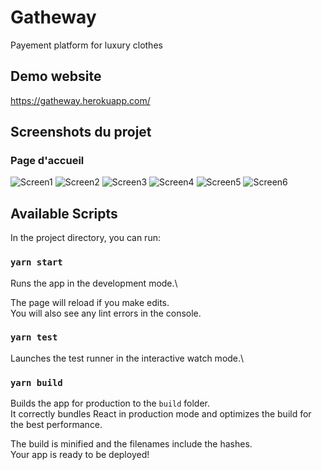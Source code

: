# Gatheway

Payement platform for luxury clothes

## Demo website

https://gatheway.herokuapp.com/

## Screenshots du projet

### Page d'accueil

![Screen1](https://github.com/mindflix/gatheway/blob/main/src/images/review/review1.png?raw=true)
![Screen2](https://github.com/mindflix/gatheway/blob/main/src/images/review/review2.png?raw=true)
![Screen3](https://github.com/mindflix/gatheway/blob/main/src/images/review/review3.png?raw=true)
![Screen4](https://github.com/mindflix/gatheway/blob/main/src/images/review/review4.png?raw=true)
![Screen5](https://github.com/mindflix/gatheway/blob/main/src/images/review/review5.png?raw=true)
![Screen6](https://github.com/mindflix/gatheway/blob/main/src/images/review/review6.png?raw=true)

## Available Scripts

In the project directory, you can run:

### `yarn start`

Runs the app in the development mode.\

The page will reload if you make edits.\
You will also see any lint errors in the console.

### `yarn test`

Launches the test runner in the interactive watch mode.\

### `yarn build`

Builds the app for production to the `build` folder.\
It correctly bundles React in production mode and optimizes the build for the best performance.

The build is minified and the filenames include the hashes.\
Your app is ready to be deployed!
